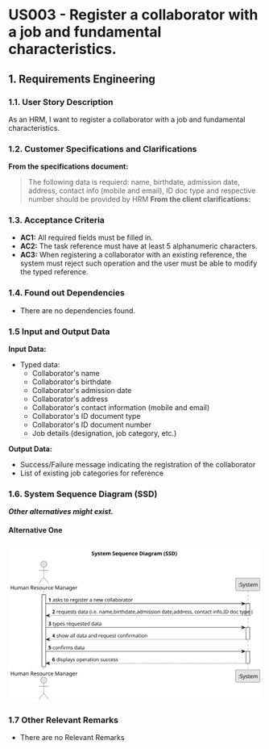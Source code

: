 # US003 -  Register a collaborator with a job and fundamental characteristics. 


## 1. Requirements Engineering

### 1.1. User Story Description

As an HRM, I want to register a collaborator with a job and fundamental
characteristics.

### 1.2. Customer Specifications and Clarifications 

**From the specifications document:**

>The following data is requierd: name, birthdate, admission date, address, contact info (mobile and
email), ID doc type and respective number should be provided by HRM
**From the client clarifications:**




### 1.3. Acceptance Criteria

* **AC1:** All required fields must be filled in.
* **AC2:** The task reference must have at least 5 alphanumeric characters.
* **AC3:** When registering a collaborator with an existing reference, the system must reject such operation and the user must be able to modify the typed reference.

### 1.4. Found out Dependencies

* There are no dependencies found.

### 1.5 Input and Output Data

**Input Data:**

* Typed data:
  * Collaborator's name
  * Collaborator's birthdate
  * Collaborator's admission date
  * Collaborator's address
  * Collaborator's contact information (mobile and email)
  * Collaborator's ID document type
  * Collaborator's ID document number
  * Job details (designation, job category, etc.)
	


**Output Data:**

* Success/Failure message indicating the registration of the collaborator
* List of existing job categories for reference

### 1.6. System Sequence Diagram (SSD)

**_Other alternatives might exist._**

#### Alternative One

![System Sequence Diagram](svg/us003-System_Sequence_Diagram.svg)


### 1.7 Other Relevant Remarks

* There are no Relevant Remarks